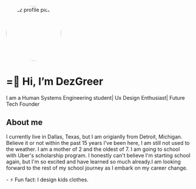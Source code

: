 <img src="![54415030332_a141a19013_c](https://github.com/user-attachments/assets/4da7c5f3-7572-46cb-bc73-d0ef8d48078a)
" alt="Dez profile picture" width="150" style="border-radius:50%;">
<h1>=👋 Hi, I’m DezGreer</h1>
  <p> I am a Human Systems Engineering student| Ux Design Enthusiast| Future Tech Founder</p>
  <h2> About me</h2>
  <p>I currently live in Dallas, Texas, but I am origianlly from Detroit, Michigan. Believe it or not within the past 15 years I've been here, I am still not used to the weather. I am a mother of 2 and the oldest of 7. I am going to school with Uber's scholarship program. I honestly can't believe I'm starting school again, but I'm so excited and have learned so much already.I am looking forward to the rest of my school journey as I embark on my career change. </p>
- ⚡ Fun fact: I design kids clothes.

<!---
DezGreer/DezGreer is a ✨ special ✨ repository because its `README.md` (this file) appears on your GitHub profile.
You can click the Preview link to take a look at your changes.
--->
